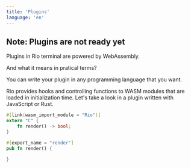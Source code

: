 ```yaml
---
title: 'Plugins'
language: 'en'
---
```


## Note: Plugins are not ready yet

Plugins in Rio terminal are powered by WebAssembly.

And what it means in pratical terms?

You can write your plugin in any programming language that you want.

Rio provides hooks and controlling functions to WASM modules that are loaded in initialization time. Let's take a look in a plugin written with JavaScript or Rust.

```rust
#[link(wasm_import_module = "Rio")]
extern "C" {
    fn render() -> bool;
}

#[export_name = "render"]
pub fn render() {
    
}
```